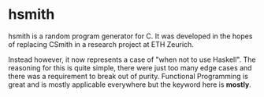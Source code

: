 # hsmith
hsmith is a random program generator for C. 
It was developed in the hopes of replacing CSmith in a research project at 
ETH Zeurich. 

Instead however, it now represents a case of "when not to use Haskell". 
The reasoning for this is quite simple, there were just too many edge cases and 
there was a requirement to break out of purity. Functional Programming is great 
and is mostly applicable everywhere but the keyword here is **mostly**. 
